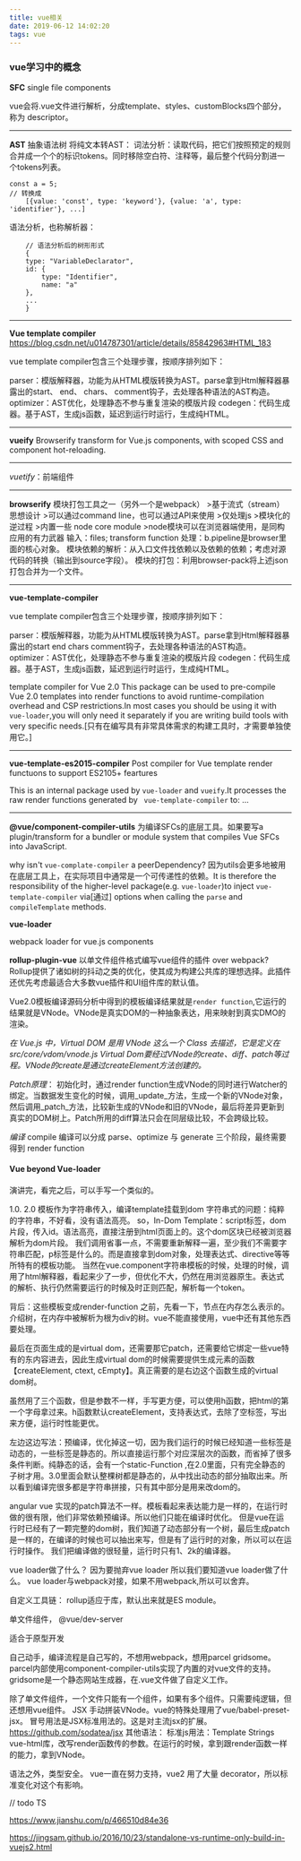 ```yaml
---
title: vue相关
date: 2019-06-12 14:02:20
tags: vue
---
```

### vue学习中的概念

**SFC** single file components

vue会将.vue文件进行解析，分成template、styles、customBlocks四个部分，称为 descriptor。

---

**AST**  抽象语法树
将纯文本转AST：
词法分析：读取代码，把它们按照预定的规则合并成一个个的标识tokens。同时移除空白符、注释等，最后整个代码分割进一个tokens列表。
```
const a = 5;
// 转换成
    [{value: 'const', type: 'keyword'}, {value: 'a', type: 'identifier'}, ...]
```

语法分析，也称解析器：
```
    // 语法分析后的树形形式
    {
    type: "VariableDeclarator", 
    id: {
        type: "Identifier",
        name: "a"
    },
    ...
    }
```
---
**Vue template compiler** 
https://blog.csdn.net/u014787301/article/details/85842963#HTML_183

vue template compiler包含三个处理步骤，按顺序排列如下：

parser：模版解释器，功能为从HTML模版转换为AST。parse拿到Html解释器暴露出的start、 end、 chars、 comment钩子，去处理各种语法的AST构造。
optimizer：AST优化，处理静态不参与重复渲染的模版片段
codegen：代码生成器。基于AST，生成js函数，延迟到运行时运行，生成纯HTML。

---


**vueify**  Browserify transform for Vue.js components, with scoped CSS and component hot-reloading. 

---

*vuetify*：前端组件

---

**browserify**  模块打包工具之一（另外一个是webpack）
	>基于流式（stream）思想设计
    >可以通过command line，也可以通过API来使用
    >仅处理js
    >模块化的逆过程
    >内置一些 node core module
    >node模块可以在浏览器端使用，是同构应用的有力武器
输入：files; transform function
处理：b.pipeline是browser里面的核心对象。
模块依赖的解析：从入口文件找依赖以及依赖的依赖；考虑对源代码的转换（输出到source字段）。
模块的打包：利用browser-pack将上述json打包合并为一个文件。

---

**vue-template-compiler**

vue template compiler包含三个处理步骤，按顺序排列如下：

parser：模版解释器，功能为从HTML模版转换为AST。parse拿到Html解释器暴露出的start end chars comment钩子，去处理各种语法的AST构造。
optimizer：AST优化，处理静态不参与重复渲染的模版片段
codegen：代码生成器。基于AST，生成js函数，延迟到运行时运行，生成纯HTML。


template compiler for Vue 2.0
This package can be used to pre-compile Vue 2.0 templates into render functions to avoid runtime-compilation overhead and CSP restrictions.In most cases you should be using it with ```vue-loader```,you will only need it separately if you are writing build tools with very specific needs.[只有在编写具有非常具体需求的构建工具时，才需要单独使用它。]

---

**vue-template-es2015-compiler**
Post compiler for Vue template render functuons to support ES2105+ feartures

This is an internal package used by ```vue-loader``` and ```vueify```.It processes the raw render functions generated by ``` vue-template-compiler``` to:
...

---

**@vue/component-compiler-utils**
为编译SFCs的底层工具。如果要写a plugin/transform for a bundler or module system that compiles Vue SFCs into JavaScript.

why isn't ```vue-complate-compiler``` a peerDependency?
因为utils会更多地被用在底层工具上，在实际项目中通常是一个可传递性的依赖。It is therefore the responsibility of the higher-level package(e.g. ```vue-loader```)to inject ```vue-template-compiler``` via[通过] options when calling the ```parse``` and ```compileTemplate``` methods.

**vue-loader**

webpack loader for vue.js components

**rollup-plugin-vue**
以单文件组件格式编写vue组件的插件
over webpack?
Rollup提供了诸如树的抖动之类的优化，使其成为构建公共库的理想选择。此插件还优先考虑最适合大多数vue插件和UI组件库的默认值。

Vue2.0模板编译源码分析中得到的模板编译结果就是```render function```,它运行的结果就是VNode。VNode是真实DOM的一种抽象表达，用来映射到真实DMO的渲染。

*在 Vue.js 中，Virtual DOM 是用 VNode 这么一个 Class 去描述，它是定义在 src/core/vdom/vnode.js*
*Virtual Dom要经过VNode的create、diff、patch等过程。VNode的create是通过createElement方法创建的。*

*Patch原理*：
初始化时，通过render function生成VNode的同时进行Watcher的绑定。当数据发生变化的时候，调用_update_方法，生成一个新的VNode对象，然后调用_patch_方法，比较新生成的VNode和旧的VNode，最后将差异更新到真实的DOM树上。Patch所用的diff算法只会在同层级比较，不会跨级比较。


*编译*
compile 编译可以分成 parse、optimize 与 generate 三个阶段，最终需要得到 render function



#### Vue beyond Vue-loader

演讲完，看完之后，可以手写一个类似的。

1.0. 2.0 模板作为字符串传入，编译template挂载到dom 字符串式的问题：纯粹的字符串，不好看，没有语法高亮。
so，In-Dom Template：script标签，dom片段，传入id。语法高亮，直接注册到html页面上的。这个dom区块已经被浏览器解析为dom片段。
我们调用省事一点，不需要重新解释一遍，至少我们不需要字符串匹配，p标签是什么的。而是直接拿到dom对象，处理表达式、directive等等所特有的模板功能。
当然在vue.component字符串模板的时候，处理的时候，调用了html解释器，看起来少了一步，但优化不大，仍然在用浏览器原生。表达式的解析、执行仍然需要运行的时候及时正则匹配，解析每一个token。

背后：这些模板变成render-function
之前，先看一下，节点在内存怎么表示的。介绍树，在内存中被解析为根为div的树。vue不能直接使用，vue中还有其他东西要处理。

最后在页面生成的是virtual dom，还需要那它patch，还需要给它绑定一些vue特有的东内容进去，因此生成virtual dom的时候需要提供生成元素的函数【createElement, ctext, cEmpty】。真正需要的是右边这个函数生成的virtual dom树。

虽然用了三个函数，但是参数不一样，手写更方便，可以使用h函数，把html的第一个字母拿过来。h函数默认createElement，支持表达式，去除了空标签，写出来方便，运行时性能更优。

左边这边写法：预编译，优化掉这一切，因为我们运行的时候已经知道一些标签是动态的，一些标签是静态的。所以直接运行那个对应深层次的函数，而省掉了很多条件判断。纯静态的话，会有一个static-Function ,在2.0里面，只有完全静态的子树才用。3.0里面会默认整棵树都是静态的，从中找出动态的部分抽取出来。所以看到编译完很多都是字符串拼接，只有其中部分是用来改dom的。

angular vue 实现的patch算法不一样。模板看起来表达能力是一样的，在运行时做的很有限，他们非常依赖预编译。所以他们只能在编译时优化。
但是vue在运行时已经有了一颗完整的dom树，我们知道了动态部分有一个树，最后生成patch是一样的，在编译的时候也可以抽出来写，但是有了运行时的对象，所以可以在运行时操作。  我们把编译做的很轻量，运行时只有1、2k的编译器。

vue loader做了什么？
因为要抛弃vue loader 所以我们要知道vue loader做了什么。
vue loader与webpack对接，如果不用webpack,所以可以舍弃。

自定义工具链：
rollup适应于库，默认出来就是ES module。

单文件组件， @vue/dev-server

适合于原型开发


自己动手，编译流程是自己写的，不想用webpack，想用parcel gridsome。
parcel内部使用component-compiler-utils实现了内置的对vue文件的支持。
gridsome是一个静态网站生成器，在.vue文件做了自定义工作。


除了单文件组件，一个文件只能有一个组件，如果有多个组件。只需要纯逻辑，但还想用vue组件。
JSX 手动拼装VNode。vue的特殊处理用了vue/babel-preset-jsx。
冒号用法是JSX标准用法的。这是对主流jsx的扩展。
https://github.com/sodatea/jsx
其他语法：
标准js用法：Template Strings
vue-html库，改写render函数传的参数。在运行的时候，拿到跟render函数一样的能力，拿到VNode。


语法之外，类型安全。
vue一直在努力支持，vue2 用了大量 decorator，所以标准变化对这个有影响。

// todo  TS

https://www.jianshu.com/p/466510d84e36

https://jingsam.github.io/2016/10/23/standalone-vs-runtime-only-build-in-vuejs2.html


